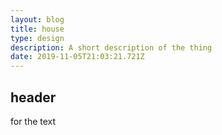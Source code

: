 ```yaml
---
layout: blog
title: house
type: design
description: A short description of the thing
date: 2019-11-05T21:03:21.721Z
---
```

## header
for the text

